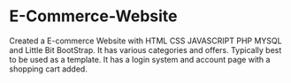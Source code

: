 # E-Commerce-Website
Created a E-commerce Website with HTML CSS JAVASCRIPT PHP MYSQL and Little Bit BootStrap. It has various categories and offers. Typically best to be used as a template. It has a login system and account page with a shopping cart added.

